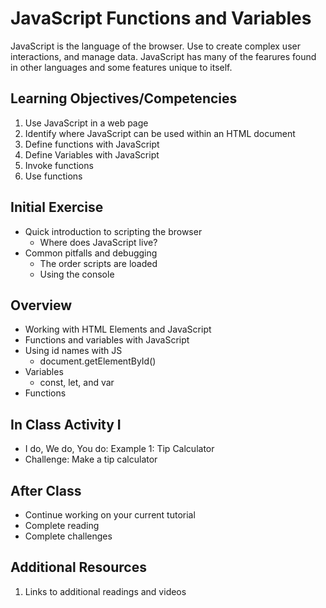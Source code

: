 # JavaScript Functions and Variables 

JavaScript is the language of the browser. Use to create 
complex user interactions, and manage data. JavaScript 
has many of the fearures found in other languages and some 
features unique to itself. 

## Learning Objectives/Competencies

1. Use JavaScript in a web page
1. Identify where JavaScript can be used within an HTML document
1. Define functions with JavaScript 
1. Define Variables with JavaScript
1. Invoke functions
1. Use functions

## Initial Exercise

- Quick introduction to scripting the browser
  - Where does JavaScript live? 
- Common pitfalls and debugging
  - The order scripts are loaded
  - Using the console

## Overview 

- Working with HTML Elements and JavaScript
- Functions and variables with JavaScript
- Using id names with JS
  - document.getElementById()
- Variables 
  - const, let, and var
- Functions 

## In Class Activity I

- I do, We do, You do: Example 1: Tip Calculator
- Challenge: Make a tip calculator

## After Class

- Continue working on your current tutorial
- Complete reading
- Complete challenges

## Additional Resources

1. Links to additional readings and videos
